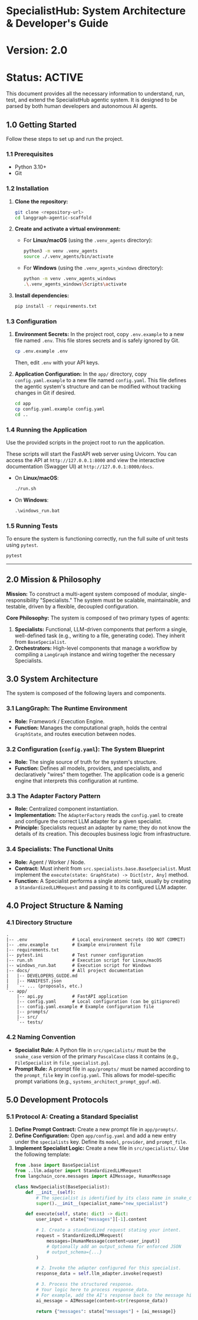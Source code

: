 # SpecialistHub: System Architecture & Developer's Guide
# Version: 2.0
# Status: ACTIVE

This document provides all the necessary information to understand, run, test, and extend the SpecialistHub agentic system. It is designed to be parsed by both human developers and autonomous AI agents.

## 1.0 Getting Started

Follow these steps to set up and run the project.

### 1.1 Prerequisites
*   Python 3.10+
*   Git

### 1.2 Installation

1.  **Clone the repository:**
    ```sh
    git clone <repository-url>
    cd langgraph-agentic-scaffold
    ```

2.  **Create and activate a virtual environment:**
    *   For **Linux/macOS** (using the `.venv_agents` directory):
        ```sh
        python3 -m venv .venv_agents
        source ./.venv_agents/bin/activate
        ```
    *   For **Windows** (using the `.venv_agents_windows` directory):
        ```sh
        python -m venv .venv_agents_windows
        .\.venv_agents_windows\Scripts\activate
        ```

3.  **Install dependencies:**
    ```sh
    pip install -r requirements.txt
    ```

### 1.3 Configuration

1.  **Environment Secrets:** In the project root, copy `.env.example` to a new file named `.env`. This file stores secrets and is safely ignored by Git.
    ```sh
    cp .env.example .env
    ```
    Then, edit `.env` with your API keys.

2.  **Application Configuration:** In the `app/` directory, copy `config.yaml.example` to a new file named `config.yaml`. This file defines the agentic system's structure and can be modified without tracking changes in Git if desired.
    ```sh
    cd app
    cp config.yaml.example config.yaml
    cd ..
    ```

### 1.4 Running the Application

Use the provided scripts in the project root to run the application.

These scripts will start the FastAPI web server using Uvicorn. You can access the API at `http://127.0.0.1:8000` and view the interactive documentation (Swagger UI) at `http://127.0.0.1:8000/docs`.

*   On **Linux/macOS**:
    ```sh
    ./run.sh
    ```
*   On **Windows**:
    ```bat
    .\windows_run.bat
    ```

### 1.5 Running Tests

To ensure the system is functioning correctly, run the full suite of unit tests using `pytest`.

```sh
pytest
```

---

## 2.0 Mission & Philosophy

**Mission:** To construct a multi-agent system composed of modular, single-responsibility "Specialists." The system must be scalable, maintainable, and testable, driven by a flexible, decoupled configuration.

**Core Philosophy:** The system is composed of two primary types of agents:
1.  **Specialists:** Functional, LLM-driven components that perform a single, well-defined task (e.g., writing to a file, generating code). They inherit from `BaseSpecialist`.
2.  **Orchestrators:** High-level components that manage a workflow by compiling a `LangGraph` instance and wiring together the necessary Specialists.

## 3.0 System Architecture

The system is composed of the following layers and components.

### 3.1 LangGraph: The Runtime Environment
*   **Role:** Framework / Execution Engine.
*   **Function:** Manages the computational graph, holds the central `GraphState`, and routes execution between nodes.

### 3.2 Configuration (`config.yaml`): The System Blueprint
*   **Role:** The single source of truth for the system's structure.
*   **Function:** Defines all models, providers, and specialists, and declaratively "wires" them together. The application code is a generic engine that interprets this configuration at runtime.

### 3.3 The Adapter Factory Pattern
*   **Role:** Centralized component instantiation.
*   **Implementation:** The `AdapterFactory` reads the `config.yaml` to create and configure the correct LLM adapter for a given specialist.
*   **Principle:** Specialists request an adapter by name; they do not know the details of its creation. This decouples business logic from infrastructure.

### 3.4 Specialists: The Functional Units
*   **Role:** Agent / Worker / Node.
*   **Contract:** Must inherit from `src.specialists.base.BaseSpecialist`. Must implement the `execute(state: GraphState) -> Dict[str, Any]` method.
*   **Function:** A Specialist performs a single atomic task, usually by creating a `StandardizedLLMRequest` and passing it to its configured LLM adapter.

## 4.0 Project Structure & Naming

### 4.1 Directory Structure
```
.
|-- .env                 # Local environment secrets (DO NOT COMMIT)
|-- .env.example         # Example environment file
|-- requirements.txt
|-- pytest.ini           # Test runner configuration
|-- run.sh               # Execution script for Linux/macOS
|-- windows_run.bat      # Execution script for Windows
|-- docs/                # All project documentation
|   |-- DEVELOPERS_GUIDE.md
|   |-- MANIFEST.json
|   `-- ... (proposals, etc.)
`-- app/
    |-- api.py           # FastAPI application
    |-- config.yaml      # Local configuration (can be gitignored)
    |-- config.yaml.example # Example configuration file
    |-- prompts/
    |-- src/
    `-- tests/
```

### 4.2 Naming Convention
*   **Specialist Rule:** A Python file in `src/specialists/` must be the `snake_case` version of the primary `PascalCase` class it contains (e.g., `FileSpecialist` in `file_specialist.py`).
*   **Prompt Rule:** A prompt file in `app/prompts/` must be named according to the `prompt_file` key in `config.yaml`. This allows for model-specific prompt variations (e.g., `systems_architect_prompt_gguf.md`).

## 5.0 Development Protocols

### 5.1 Protocol A: Creating a Standard Specialist

1.  **Define Prompt Contract:** Create a new prompt file in `app/prompts/`.
2.  **Define Configuration:** Open `app/config.yaml` and add a new entry under the `specialists` key. Define its `model`, `provider`, and `prompt_file`.
3.  **Implement Specialist Logic:** Create a new file in `src/specialists/`. Use the following template:
    ```python
    from .base import BaseSpecialist
    from ..llm.adapter import StandardizedLLMRequest
    from langchain_core.messages import AIMessage, HumanMessage

    class NewSpecialist(BaseSpecialist):
        def __init__(self):
            # The specialist is identified by its class name in snake_case.
            super().__init__(specialist_name="new_specialist")

        def execute(self, state: dict) -> dict:
            user_input = state["messages"][-1].content

            # 1. Create a standardized request stating your intent.
            request = StandardizedLLMRequest(
                messages=[HumanMessage(content=user_input)]
                # Optionally add an output_schema for enforced JSON
                # output_schema={...}
            )

            # 2. Invoke the adapter configured for this specialist.
            response_data = self.llm_adapter.invoke(request)

            # 3. Process the structured response.
            # Your logic here to process response_data.
            # For example, add the AI's response back to the message history.
            ai_message = AIMessage(content=str(response_data))

            return {"messages": state["messages"] + [ai_message]}
    ```